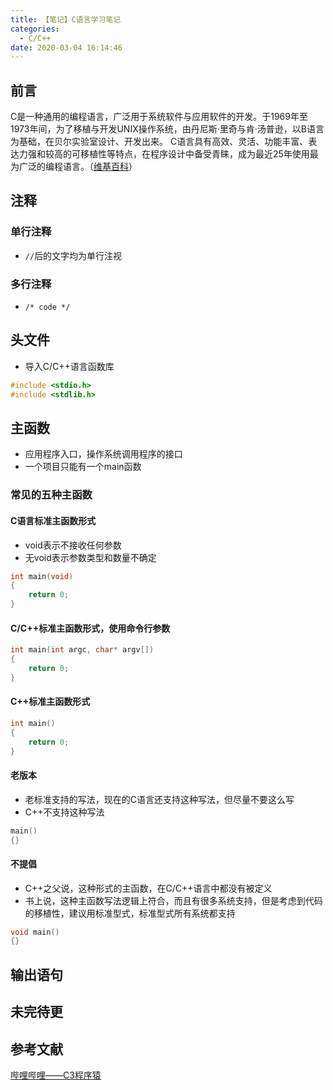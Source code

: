 ```yaml
---
title: 【笔记】C语言学习笔记
categories:
  - C/C++
date: 2020-03-04 16:14:46
---
```


## 前言

C是一种通用的编程语言，广泛用于系统软件与应用软件的开发。于1969年至1973年间，为了移植与开发UNIX操作系统，由丹尼斯·里奇与肯·汤普逊，以B语言为基础，在贝尔实验室设计、开发出来。 C语言具有高效、灵活、功能丰富、表达力强和较高的可移植性等特点，在程序设计中备受青睐，成为最近25年使用最为广泛的编程语言。（[维基百科](https://wiki.hk.wjbk.site/zh-hans/C语言)）

<!-- more -->

## 注释

### 单行注释

- `//`后的文字均为单行注视

### 多行注释

- `/* code */`

## 头文件

- 导入C/C++语言函数库

``` c
#include <stdio.h>
#include <stdlib.h>
```

## 主函数

- 应用程序入口，操作系统调用程序的接口
- 一个项目只能有一个main函数

### 常见的五种主函数

#### C语言标准主函数形式

- void表示不接收任何参数
- 无void表示参数类型和数量不确定

``` c
int main(void)
{
    return 0;
}
```

#### C/C++标准主函数形式，使用命令行参数

``` c
int main(int argc, char* argv[])
{
    return 0;
}
```

#### C++标准主函数形式

``` c
int main()
{
    return 0;
}
```

#### 老版本

- 老标准支持的写法，现在的C语言还支持这种写法，但尽量不要这么写
- C++不支持这种写法

``` c
main()
{}
```

#### 不提倡

- C++之父说，这种形式的主函数，在C/C++语言中都没有被定义
- 书上说，这种主函数写法逻辑上符合，而且有很多系统支持，但是考虑到代码的移植性，建议用标准型式，标准型式所有系统都支持

``` c
void main()
{}
```

## 输出语句





## 未完待更

## 参考文献

[哔哩哔哩——C3程序猿](https://www.bilibili.com/video/av29473098)

